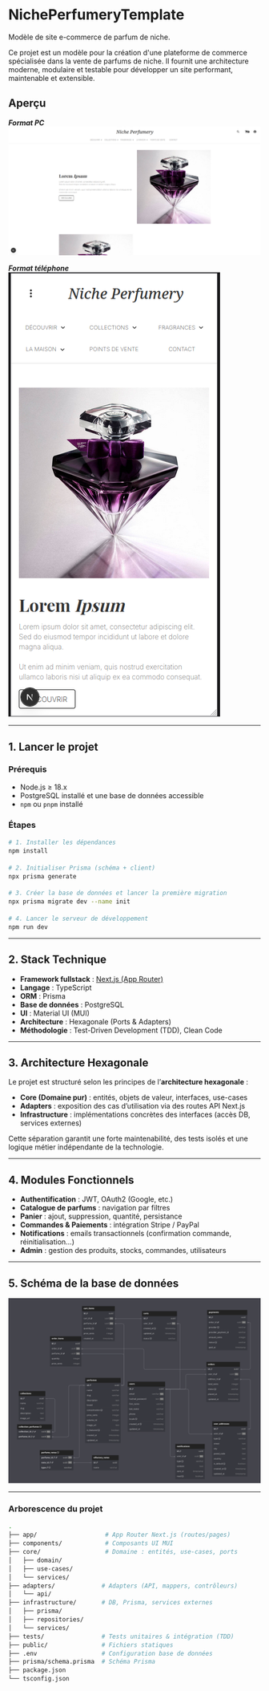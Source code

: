 # NichePerfumeryTemplate

Modèle de site e-commerce de parfum de niche.

Ce projet est un modèle pour la création d'une plateforme de commerce spécialisée dans la vente de parfums de niche. Il fournit une architecture moderne, modulaire et testable pour développer un site performant, maintenable et extensible.

## **Aperçu**

**_Format PC_**
![Format PC](public/readme/format_pc.png)

**_Format téléphone_**
![Format téléphone](public/readme/format_telephone.png)

---

## 1. Lancer le projet

### Prérequis

- Node.js ≥ 18.x
- PostgreSQL installé et une base de données accessible
- `npm` ou `pnpm` installé

### Étapes

```bash
# 1. Installer les dépendances
npm install

# 2. Initialiser Prisma (schéma + client)
npx prisma generate

# 3. Créer la base de données et lancer la première migration
npx prisma migrate dev --name init

# 4. Lancer le serveur de développement
npm run dev
```

---

## 2. Stack Technique

- **Framework fullstack** : [Next.js (App Router)](https://nextjs.org/docs/app)
- **Langage** : TypeScript
- **ORM** : Prisma
- **Base de données** : PostgreSQL
- **UI** : Material UI (MUI)
- **Architecture** : Hexagonale (Ports & Adapters)
- **Méthodologie** : Test-Driven Development (TDD), Clean Code

---

## 3. Architecture Hexagonale

Le projet est structuré selon les principes de l’**architecture hexagonale** :

- **Core (Domaine pur)** : entités, objets de valeur, interfaces, use-cases
- **Adapters** : exposition des cas d’utilisation via des routes API Next.js
- **Infrastructure** : implémentations concrètes des interfaces (accès DB, services externes)

Cette séparation garantit une forte maintenabilité, des tests isolés et une logique métier indépendante de la technologie.

---

## 4. Modules Fonctionnels

- **Authentification** : JWT, OAuth2 (Google, etc.)
- **Catalogue de parfums** : navigation par filtres
- **Panier** : ajout, suppression, quantité, persistance
- **Commandes & Paiements** : intégration Stripe / PayPal
- **Notifications** : emails transactionnels (confirmation commande, réinitialisation...)
- **Admin** : gestion des produits, stocks, commandes, utilisateurs

---

## 5. Schéma de la base de données

![Schéma de la base de données](public/readme/db_schemas.png)

---

### Arborescence du projet

```bash
.
├── app/                   # App Router Next.js (routes/pages)
├── components/            # Composants UI MUI
├── core/                  # Domaine : entités, use-cases, ports
│   ├── domain/
│   ├── use-cases/
│   └── services/
├── adapters/             # Adapters (API, mappers, contrôleurs)
│   └── api/
├── infrastructure/       # DB, Prisma, services externes
│   ├── prisma/
│   ├── repositories/
│   └── services/
├── tests/                # Tests unitaires & intégration (TDD)
├── public/               # Fichiers statiques
├── .env                  # Configuration base de données
├── prisma/schema.prisma  # Schéma Prisma
├── package.json
└── tsconfig.json
```
